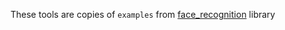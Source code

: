 These tools are copies of `examples` from [face\_recognition](https://github.com/ageitgey/face_recognition) library

